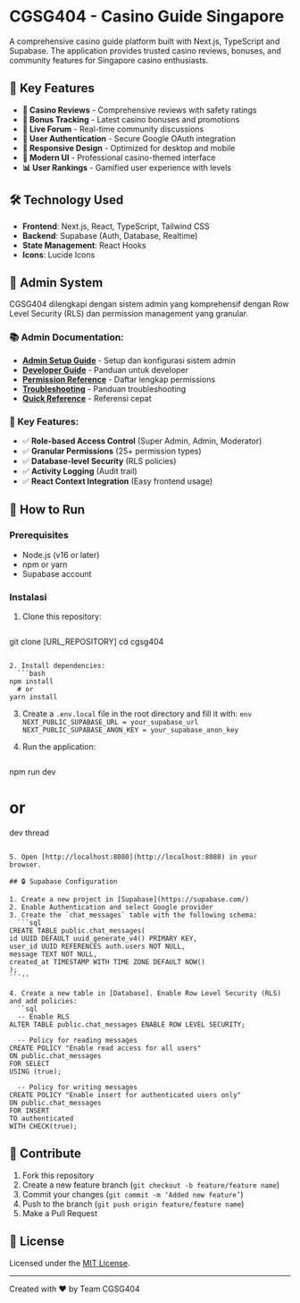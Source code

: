 # CGSG404 - Casino Guide Singapore

A comprehensive casino guide platform built with Next.js, TypeScript and Supabase. The application provides trusted casino reviews, bonuses, and community features for Singapore casino enthusiasts.

## 🎯 Key Features

- **🎰 Casino Reviews** - Comprehensive reviews with safety ratings
- **🎁 Bonus Tracking** - Latest casino bonuses and promotions
- **💬 Live Forum** - Real-time community discussions
- **🔐 User Authentication** - Secure Google OAuth integration
- **📱 Responsive Design** - Optimized for desktop and mobile
- **🌙 Modern UI** - Professional casino-themed interface
- **📊 User Rankings** - Gamified user experience with levels

## 🛠 Technology Used

- **Frontend**: Next.js, React, TypeScript, Tailwind CSS
- **Backend**: Supabase (Auth, Database, Realtime)
- **State Management**: React Hooks
- **Icons**: Lucide Icons

## 🔐 Admin System

CGSG404 dilengkapi dengan sistem admin yang komprehensif dengan Row Level Security (RLS) dan permission management yang granular.

### **📚 Admin Documentation:**
- **[Admin Setup Guide](ADMIN_SETUP_GUIDE.md)** - Setup dan konfigurasi sistem admin
- **[Developer Guide](docs/ADMIN_DEVELOPER_GUIDE.md)** - Panduan untuk developer
- **[Permission Reference](docs/PERMISSION_REFERENCE.md)** - Daftar lengkap permissions
- **[Troubleshooting](docs/ADMIN_TROUBLESHOOTING.md)** - Panduan troubleshooting
- **[Quick Reference](docs/ADMIN_QUICK_REFERENCE.md)** - Referensi cepat

### **🔑 Key Features:**
- ✅ **Role-based Access Control** (Super Admin, Admin, Moderator)
- ✅ **Granular Permissions** (25+ permission types)
- ✅ **Database-level Security** (RLS policies)
- ✅ **Activity Logging** (Audit trail)
- ✅ **React Context Integration** (Easy frontend usage)

## 🚀 How to Run

### Prerequisites

- Node.js (v16 or later)
- npm or yarn
- Supabase account

### Instalasi

1. Clone this repository:
   ```bash
 git clone [URL_REPOSITORY]
 cd cgsg404
 ```

2. Install dependencies:
   ```bash
 npm install
   # or
 yarn install
 ````

3. Create a `.env.local` file in the root directory and fill it with:
   ``env
 NEXT_PUBLIC_SUPABASE_URL = your_supabase_url
 NEXT_PUBLIC_SUPABASE_ANON_KEY = your_supabase_anon_key
 ``

4. Run the application:
   ```bash
 npm run dev
   # or
 dev thread
 ```

5. Open [http://localhost:8080](http://localhost:8080) in your browser.

## 🔒 Supabase Configuration

1. Create a new project in [Supabase](https://supabase.com/)
2. Enable Authentication and select Google provider
3. Create the `chat_messages` table with the following schema:
   ```sql
 CREATE TABLE public.chat_messages(
 id UUID DEFAULT uuid_generate_v4() PRIMARY KEY,
 user_id UUID REFERENCES auth.users NOT NULL,
 message TEXT NOT NULL,
 created_at TIMESTAMP WITH TIME ZONE DEFAULT NOW()
 );
 ```''

4. Create a new table in [Database]. Enable Row Level Security (RLS) and add policies:
   ``sql
   -- Enable RLS
 ALTER TABLE public.chat_messages ENABLE ROW LEVEL SECURITY;

   -- Policy for reading messages
 CREATE POLICY "Enable read access for all users"
 ON public.chat_messages
 FOR SELECT
 USING (true);

   -- Policy for writing messages
 CREATE POLICY "Enable insert for authenticated users only"
 ON public.chat_messages
 FOR INSERT
 TO authenticated
 WITH CHECK(true);
 ```

## 🤝 Contribute

1. Fork this repository
2. Create a new feature branch (`git checkout -b feature/feature name`)
3. Commit your changes (`git commit -m ‘Added new feature’`)
4. Push to the branch (`git push origin feature/feature name`)
5. Make a Pull Request

## 📝 License

Licensed under the [MIT License](LICENSE).

---

Created with ❤️ by Team CGSG404